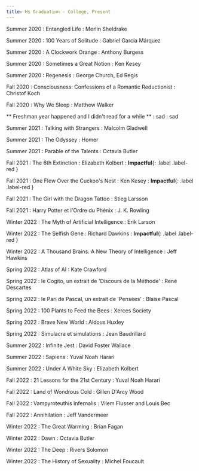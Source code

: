 ```yaml
---
title: Hs Graduation - College, Present
---
```


Summer 2020
  : Entangled Life
    : Merlin Sheldrake

Summer 2020
  : 100 Years of Solitude
    : Gabriel García Márquez

Summer 2020
  : A Clockwork Orange
    : Anthony Burgess

Summer 2020
  : Sometimes a Great Notion
    : Ken Kesey

Summer 2020
  : Regenesis
    : George Church, Ed Regis

Fall 2020
  : Consciousness: Confessions of a Romantic Reductionist
    : Christof Koch

Fall 2020
  : Why We Sleep
    : Matthew Walker

** Freshman year happened and I didn't read for a while **
: sad
  : sad

Summer 2021
  : Talking with Strangers
    : Malcolm Gladwell

Summer 2021
  : The Odyssey
    : Homer

Summer 2021
  : Parable of the Talents
    : Octavia Butler

Fall 2021
  : The 6th Extinction
    : Elizabeth Kolbert
      : **Impactful**{: .label .label-red }

Fall 2021
  : One Flew Over the Cuckoo's Nest
    : Ken Kesey
: **Impactful**{: .label .label-red }

Fall 2021
  : The Girl with the Dragon Tattoo
    : Stieg Larsson

Fall 2021
  : Harry Potter et l'Ordre du Phénix
    : J. K. Rowling

Winter 2022
  : The Myth of Artificial Intelligence
    : Erik Larson

Winter 2022
  : The Selfish Gene
    : Richard Dawkins
: **Impactful**{: .label .label-red }

Winter 2022
  : A Thousand Brains\: A New Theory of Intelligence
    : Jeff Hawkins

Spring 2022
  : Atlas of AI
    : Kate Crawford

Spring 2022
  : le Cogito, un extrait de 'Discours de la Méthode'
    : René Descartes

Spring 2022
  : le Pari de Pascal, un extrait de 'Pensées'
    : Blaise Pascal

Spring 2022
  : 100 Plants to Feed the Bees
    : Xerces Society

Spring 2022
  : Brave New World
    : Aldous Huxley

Spring 2022
  : Simulacra et simulations
    : Jean Baudrillard

Summer 2022
  : Infinite Jest
    : David Foster Wallace

Summer 2022
  : Sapiens
    : Yuval Noah Harari

Summer 2022
  : Under A White Sky
    : Elizabeth Kolbert

Fall 2022
  : 21 Lessons for the 21st Century
    : Yuval Noah Harari

Fall 2022
  : Land of Wondrous Cold
    : Gillen D'Arcy Wood

Fall 2022
  : Vampyroteuthis Infernalis
    : Vilem Flusser and Louis Bec

Fall 2022
  : Annihilation
    : Jeff Vandermeer

Winter 2022
  : The Great Warming
    : Brian Fagan

Winter 2022
  : Dawn
    : Octavia Butler

Winter 2022
  : The Deep
    : Rivers Solomon

Winter 2022
  : The History of Sexuality
    : Michel Foucault


[comment]: <> (Oct 8)

[comment]: <> (: **Lab**{: .label .label-purple } [Resizing Arrays]&#40;#&#41;)

